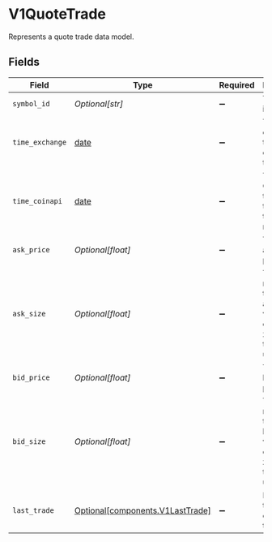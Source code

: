 # V1QuoteTrade

Represents a quote trade data model.


## Fields

| Field                                                                                        | Type                                                                                         | Required                                                                                     | Description                                                                                  |
| -------------------------------------------------------------------------------------------- | -------------------------------------------------------------------------------------------- | -------------------------------------------------------------------------------------------- | -------------------------------------------------------------------------------------------- |
| `symbol_id`                                                                                  | *Optional[str]*                                                                              | :heavy_minus_sign:                                                                           | The symbol identifier.                                                                       |
| `time_exchange`                                                                              | [date](https://docs.python.org/3/library/datetime.html#date-objects)                         | :heavy_minus_sign:                                                                           | The exchange time of the quote trade.                                                        |
| `time_coinapi`                                                                               | [date](https://docs.python.org/3/library/datetime.html#date-objects)                         | :heavy_minus_sign:                                                                           | The CoinAPI time when the quote trade was received.                                          |
| `ask_price`                                                                                  | *Optional[float]*                                                                            | :heavy_minus_sign:                                                                           | The best asking price.                                                                       |
| `ask_size`                                                                                   | *Optional[float]*                                                                            | :heavy_minus_sign:                                                                           | The volume resting on the best ask. If the value is equal to zero, then the size is unknown. |
| `bid_price`                                                                                  | *Optional[float]*                                                                            | :heavy_minus_sign:                                                                           | The best bidding price.                                                                      |
| `bid_size`                                                                                   | *Optional[float]*                                                                            | :heavy_minus_sign:                                                                           | The volume resting on the best bid. If the value is equal to zero, then the size is unknown. |
| `last_trade`                                                                                 | [Optional[components.V1LastTrade]](../../models/components/v1lasttrade.md)                   | :heavy_minus_sign:                                                                           | Represents the last executed transaction.                                                    |